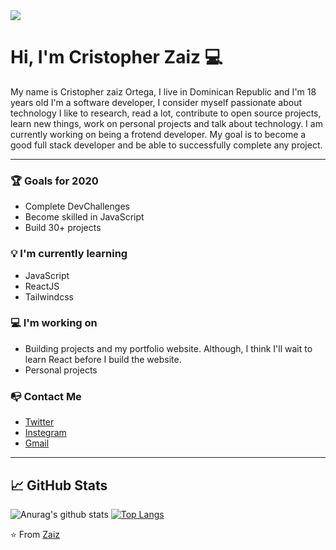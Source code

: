 
<img align="center" src="https://raw.githubusercontent.com/saadeghi/saadeghi/master/dino.gif"/>

# Hi, I'm Cristopher Zaiz :computer:
My name is Cristopher zaiz Ortega, I live in Dominican Republic and I'm 18 years old I'm a software developer, I consider myself passionate about technology I like to research, read a lot, contribute to open source projects, learn new things, work on personal projects and talk about technology. I am currently working on being a frotend developer. My goal is to become a good full stack developer and be able to successfully complete any project.
***
### :trophy: Goals for 2020 

- Complete DevChallenges
- Become skilled in JavaScript
- Build 30+ projects

### :bulb: I'm currently learning 

- JavaScript
- ReactJS
- Tailwindcss

### :computer: I'm working on 

- Building projects and my portfolio website. Although, I think I'll wait to learn React before I build the website.
- Personal projects

### :mailbox_with_no_mail: Contact Me 

- [Twitter](@CristopherZaiz)
- [Instegram]()
- [Gmail](zaizDeveloper@gmail.com)
***
## :chart_with_upwards_trend:  GitHub Stats

![Anurag's github stats](https://github-readme-stats.vercel.app/api?username=zaizo01&show_icons=true)
[![Top Langs](https://github-readme-stats.vercel.app/api/top-langs/?username=zaizo01&layout=compact)](https://github.com/zaizo01/github-readme-stats)

:star: From [Zaiz](https://github.com/zaizo01)

